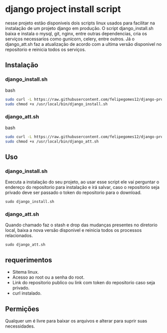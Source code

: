 # django project install script

nesse projeto estão disponiveis dois scripts linux usados para facilitar na instalação de um projeto django em produção. O script django_install.sh baixa e instala o mysql, git, nginx, entre outras dependencias, cria os serviços necessarios como gunicorn, celery, entre outros. Já o django_att.sh faz a atualização de acordo com a ultima versão disponivel no repositorio e reinicia todos os serviços.

## Instalação
### django_install.sh
bash

```bash
sudo curl -L https://raw.githubusercontent.com/felipegomes12/django-project-install-script/main/django_install.sh -o /usr/local/bin/django_install.sh
sudo chmod +x /usr/local/bin/django_install.sh
```
### django_att.sh
bash
```bash
sudo curl -L https://raw.githubusercontent.com/felipegomes12/django-project-install-script/main/django_att.sh -o /usr/local/bin/django_att.sh
sudo chmod +x /usr/local/bin/django_att.sh
```
## Uso
### django_install.sh
Executa a instalação do seu projeto, ao usar esse script ele vai perguntar o endereço
do repositorio para instalação e irá salvar, caso o repositorio seja privado deve ser
passado o token do repositorio para o download.
```shell
sudo django_install.sh
```
### django_att.sh
Quando chamado faz o stash e drop das mudanças presentes no diretorio local, baixa a nova
versão disponivel e reinicia todos os processos relacionados.
```shell
sudo django_att.sh
```
## requerimentos
- Sitema linux.
- Acesso ao root ou a senha do root.
- Link do repositorio publico ou link com token do repositorio caso seja privado.
- curl instalado.
## Permições
Qualquer um é livre para baixar os arquivos e alterar para suprir suas necessidades.
